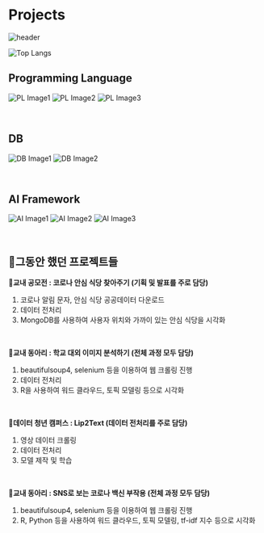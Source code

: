 # Projects
![header](https://capsule-render.vercel.app/api?type=waving&color=FFCD4A&height=300&section=header&text=MoonYoung%20Song&fontSize=55&fontColor=F9882C)

![Top Langs](https://github-readme-stats.vercel.app/api/top-langs/?username=MOONisYOUNG&layout=compact&theme=swift)

<strong><h2>Programming Language</h2></strong>
![PL Image1](https://img.shields.io/badge/Python-3766AB?style=for-the-badge&logo=Python&logoColor=white) ![PL Image2](https://img.shields.io/badge/R-276DC3?style=for-the-badge&logo=R&logoColor=white) ![PL Image3](https://img.shields.io/badge/C-A8B9CC?style=for-the-badge&logo=C&logoColor=white)

<br>

<strong><h2>DB</h2></strong>
![DB Image1](https://img.shields.io/badge/MySQL-4479A1?style=for-the-badge&logo=MySQL&logoColor=white) ![DB Image2](https://img.shields.io/badge/MongoDB-47A248?style=for-the-badge&logo=MySQL&logoColor=white) 

<br>

<strong><h2>AI Framework</h2></strong>
![AI Image1](https://img.shields.io/badge/Keras-D00000?style=for-the-badge&logo=Keras&logoColor=white) ![AI Image2](https://img.shields.io/badge/TensorFlow-FF6F00?style=for-the-badge&logo=TensorFlow&logoColor=white) ![AI Image3](https://img.shields.io/badge/PyTorch-EE4C2C?style=for-the-badge&logo=Pytorch&logoColor=white)

<br>

<strong><h2>🚩그동안 했던 프로젝트들</h2></strong>
🔸<strong>교내 공모전 : 코로나 안심 식당 찾아주기 (기획 및 발표를 주로 담당)</strong>
1. 코로나 알림 문자, 안심 식당 공공데이터 다운로드
2. 데이터 전처리
3. MongoDB를 사용하여 사용자 위치와 가까이 있는 안심 식당을 시각화    
</br>

🔸<strong>교내 동아리 : 학교 대외 이미지 분석하기 (전체 과정 모두 담당)</strong>
1. beautifulsoup4, selenium 등을 이용하여 웹 크롤링 진행
2. 데이터 전처리 
3. R을 사용하여 워드 클라우드, 토픽 모델링 등으로 시각화    
</br>

🔸<strong>데이터 청년 캠퍼스 : Lip2Text (데이터 전처리를 주로 담당)</strong>
1. 영상 데이터 크롤링
2. 데이터 전처리
3. 모델 제작 및 학습    
</br>

🔸<strong>교내 동아리 : SNS로 보는 코로나 백신 부작용 (전체 과정 모두 담당)</strong>
1. beautifulsoup4, selenium 등을 이용하여 웹 크롤링 진행
2. R, Python 등을 사용하여 워드 클라우드, 토픽 모델링, tf-idf 지수 등으로 시각화    
</br>
